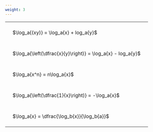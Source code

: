 ```yaml
---
weight: 3
---
```


<style type="text/css">
#T_38524 th.col_heading {
  text-align: left;
  font-size: 1em;
}
#T_38524 td {
  text-align: left;
  font-size: 1em;
  padding: 1.5em;
}
</style>
<table id="T_38524">
  <thead>
  </thead>
  <tbody>
    <tr>
      <td id="T_38524_row0_col0" class="data row0 col0" >$\log_a{(xy)} = \log_a{x} + log_a{y}$</td>
    </tr>
    <tr>
      <td id="T_38524_row1_col0" class="data row1 col0" >$\log_a{\left(\dfrac{x}{y}\right)} = \log_a{x} - log_a{y}$</td>
    </tr>
    <tr>
      <td id="T_38524_row2_col0" class="data row2 col0" >$\log_a{x^n} = n\log_a{x}$</td>
    </tr>
    <tr>
      <td id="T_38524_row3_col0" class="data row3 col0" >$\log_a{\left(\dfrac{1}{x}\right)} = -\log_a{x}$</td>
    </tr>
    <tr>
      <td id="T_38524_row4_col0" class="data row4 col0" >$\log_a{x} = \dfrac{\log_b{x}}{\log_b{a}}$</td>
    </tr>
  </tbody>
</table>
